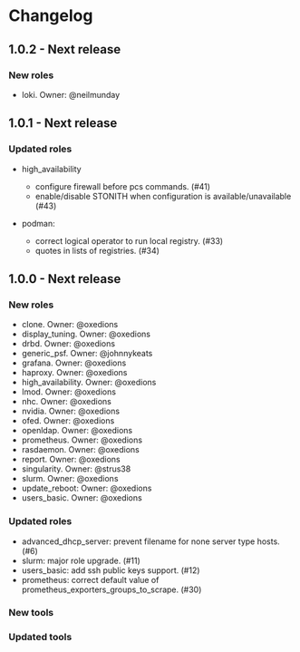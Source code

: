 # Changelog

## 1.0.2 - Next release

### New roles

  - loki. Owner: @neilmunday

## 1.0.1 - Next release

### Updated roles

  - high_availability
    - configure firewall before pcs commands. (#41)
    - enable/disable STONITH when configuration is available/unavailable (#43)

  - podman: 
    - correct logical operator to run local registry. (#33)
    - quotes in lists of registries. (#34)

## 1.0.0 - Next release

### New roles

  - clone. Owner: @oxedions
  - display_tuning. Owner: @oxedions
  - drbd. Owner: @oxedions
  - generic_psf. Owner: @johnnykeats
  - grafana. Owner: @oxedions
  - haproxy. Owner: @oxedions
  - high_availability. Owner: @oxedions
  - lmod. Owner: @oxedions
  - nhc. Owner: @oxedions
  - nvidia. Owner: @oxedions
  - ofed. Owner: @oxedions
  - openldap. Owner: @oxedions
  - prometheus. Owner: @oxedions
  - rasdaemon. Owner: @oxedions
  - report. Owner: @oxedions
  - singularity. Owner: @strus38
  - slurm. Owner: @oxedions
  - update_reboot: Owner: @oxedions
  - users_basic. Owner: @oxedions


### Updated roles

  - advanced_dhcp_server: prevent filename for none server type hosts. (#6)
  - slurm: major role upgrade. (#11)
  - users_basic: add ssh public keys support. (#12)
  - prometheus: correct default value of prometheus_exporters_groups_to_scrape. (#30)

### New tools

### Updated tools

